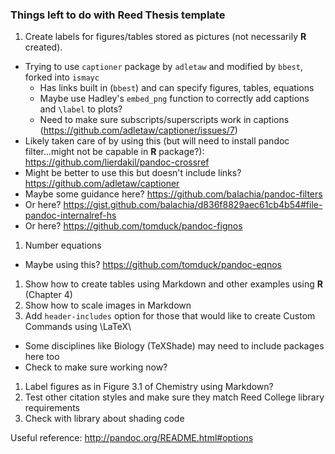 ### Things left to do with Reed Thesis template

1. Create labels for figures/tables stored as pictures (not necessarily **R** created).
  - Trying to use `captioner` package by `adletaw` and modified by `bbest`, forked into `ismayc`
      - Has links built in (`bbest`) and can specify figures, tables, equations
      - Maybe use Hadley's `embed_png` function to correctly add captions and `\label` to plots?
      - Need to make sure subscripts/superscripts work in captions (<https://github.com/adletaw/captioner/issues/7>)
  - Likely taken care of by using this (but will need to install pandoc filter...might not be capable in **R** package?):  <https://github.com/lierdakil/pandoc-crossref>
  - Might be better to use this but doesn't include links? <https://github.com/adletaw/captioner>
  - Maybe some guidance here?  <https://github.com/balachia/pandoc-filters>
  - Or here? <https://gist.github.com/balachia/d836f8829aec61cb4b54#file-pandoc-internalref-hs>
  - Or here? <https://github.com/tomduck/pandoc-fignos>
1. Number equations
  - Maybe using this? <https://github.com/tomduck/pandoc-eqnos>
1. Show how to create tables using Markdown and other examples using **R** (Chapter 4)
1. Show how to scale images in Markdown
1. Add `header-includes` option for those that would like to create Custom Commands using \LaTeX\
  - Some disciplines like Biology (TeXShade) may need to include packages here too
  - Check to make sure working now?
1. Label figures as in Figure 3.1 of Chemistry using Markdown?
1. Test other citation styles and make sure they match Reed College library requirements
1. Check with library about shading code

Useful reference:  <http://pandoc.org/README.html#options>
